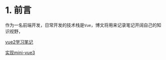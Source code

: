 # 1. 前言

作为一名前端开发，日常开发的技术栈是`Vue`，博文将用来记录笔记开阔自己的知识视野，

[vue2学习笔记](https://github.com/tangchao0106/my-vue2)

[实现mini-vue3](https://github.com/tangchao0106/tangchao-mini-vue3)

<script setup>
import {
  VPTeamPage,
  VPTeamPageTitle,
  VPTeamMembers
} from 'vitepress/theme'

const members = [
  {
    avatar: 'https://www.github.com/yyx990803.png',
    name: 'Evan You',
    title: 'Creator',
    links: [
      { icon: 'github', link: 'https://github.com/yyx990803' },
    ]
  },
  {
    avatar: 'https://avatars.githubusercontent.com/u/11247099',
    name: 'Evan You',
    title: '托尼老师',
    links: [
      { icon: 'github', link: 'https://github.com/antfu' },
    
    ]
  },
  {
    avatar: 'https://github.com/tangchao0106.png',
    name: 'Tang Chao',
    title: 'Vue开发',
    links: [
      { icon: 'github', link: 'https://github.com/tangchao0106' },
    ]
  },
  {
    avatar: 'https://gimg2.baidu.com/image_search/src=http%3A%2F%2Fgw.alicdn.com%2Fbao%2Fuploaded%2Fi3%2FTB1woAsGVXXXXblXFXXXXXXXXXX_%21%210-item_pic.jpg_460x460xz.jpg&refer=http%3A%2F%2Fgw.alicdn.com&app=2002&size=f9999,10000&q=a80&n=0&g=0n&fmt=auto?sec=1666702410&t=ca7b46bb7b0f26d7edca7fcc668f243f',
    name: '杨幂',
    title: '演员',

    links: [
      { icon: 'github', link: 'https://github.com/tangchao0106' },
    ]
  },

]
</script>

<VPTeamPage>
  <VPTeamPageTitle>
    <template #title>
       Vue  study
    </template>
    <template #lead>
Hi there 👋
I'm working full time on KN.
    </template>
  </VPTeamPageTitle>
  <VPTeamMembers
    size="small"
    :members="members"
  />
</VPTeamPage>
